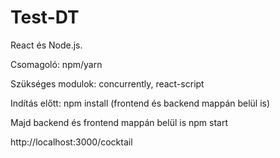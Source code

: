 # Test-DT
React és Node.js.

Csomagoló: npm/yarn

Szükséges modulok: concurrently, react-script

Indítás előtt: npm install (frontend és backend mappán belül is)

Majd backend és frontend mappán belül is npm start

http://localhost:3000/cocktail
 
